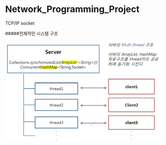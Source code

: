# Network_Programming_Project
 TCP/IP socket
 
#####전체적인 시스템 구조
<div>
<img width = "500" src = "https://github.com/yeon-kyu/Network_Programming_Project/blob/master/images/structure.JPG">
 </div>
